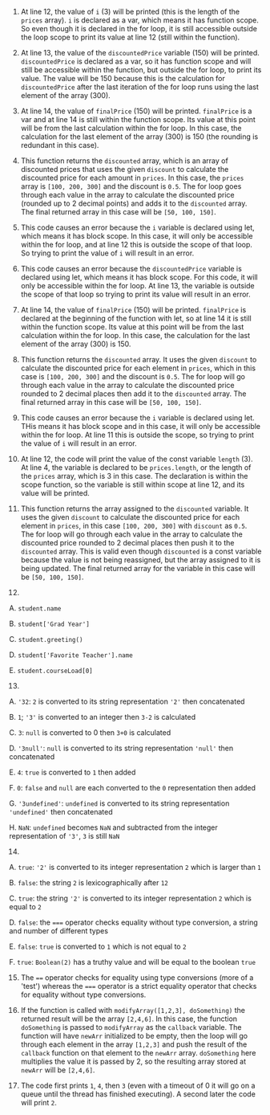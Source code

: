 1. At line 12, the value of `i` (3) will be printed (this is the length of the `prices` array). `i` is declared as a var, which means it has function scope. So even though it is declared in the for loop, it is still accessible outside the loop scope to print its value at line 12 (still within the function).

2. At line 13, the value of the `discountedPrice` variable (150) will be printed.  `discountedPrice` is declared as a var, so it has function scope and will still be accessible within the function, but outside the for loop, to print its value. The value will be 150 because this is the calculation for `discountedPrice` after the last iteration of the for loop runs using the last element of the array (300).

3. At line 14, the value of `finalPrice` (150) will be printed. `finalPrice` is a var and at line 14 is still within the function scope. Its value at this point will be from the last calculation within the for loop. In this case, the calculation for the last element of the array (300) is 150 (the rounding is redundant in this case).

4. This function returns the `discounted` array, which is an array of discounted prices that uses the given `discount` to calculate the discounted price for each amount in `prices`. In this case, the `prices` array is `[100, 200, 300]` and the discount is `0.5`. The for loop goes through each value in the array to calculate the discounted price (rounded up to 2 decimal points) and adds it to the `discounted` array. The final returned array in this case will be `[50, 100, 150]`.

5. This code causes an error because the `i` variable is declared using let, which means it has block scope. In this case, it will only be accessible within the for loop, and at line 12 this is outside the scope of that loop. So trying to print the value of `i` will result in an error.

6. This code causes an error because the `discountedPrice` variable is declared using let, which means it has block scope. For this code, it will only be accessible within the for loop. At line 13, the variable is outside the scope of that loop so trying to print its value will result in an error.

7. At line 14, the value of `finalPrice` (150) will be printed. `finalPrice` is declared at the beginning of the function with let, so at line 14 it is still within the function scope. Its value at this point will be from the last calculation within the for loop. In this case, the calculation for the last element of the array (300) is 150.

8. This function returns the `discounted` array. It uses the given `discount` to calculate the discounted price for each element in `prices`, which in this case is `[100, 200, 300]` and the discount is `0.5`. The for loop will go through each value in the array to calculate the discounted price rounded to 2 decimal places then add it to the `discounted` array. The final returned array in this case will be `[50, 100, 150]`.

9.  This code causes an error because the `i` variable is declared using let. THis means it has block scope and in this case, it will only be accessible within the for loop. At line 11 this is outside the scope, so trying to print the value of `i` will result in an error.

10. At line 12, the code will print the value of the const variable `length` (3). At line 4, the variable is declared to be `prices.length`, or the length of the `prices` array, which is 3 in this case. The declaration is within the scope function, so the variable is still within scope at line 12, and its value will be printed.

11. This function returns the array assigned to the `discounted` variable. It uses the given `discount` to calculate the discounted price for each element in `prices`, in this case `[100, 200, 300]` with `discount` as `0.5`. The for loop will go through each value in the array to calculate the discounted price rounded to 2 decimal places then push it to the `discounted` array. This is valid even though `discounted` is a const variable because the value is not being reassigned, but the array assigned to it is being updated. The final returned array for the variable in this case will be `[50, 100, 150]`.

12. 
A. `student.name`

B. `student['Grad Year']`

C. `student.greeting()`

D. `student['Favorite Teacher'].name`

E. `student.courseLoad[0]`

13.  
A. `'32`: `2` is converted to its string representation `'2'` then concatenated

B. `1`; `'3'` is converted to an integer then `3-2` is calculated

C. `3`: `null` is converted to 0 then `3+0` is calculated

D. `'3null'`: `null` is converted to its string representation `'null'` then concatenated

E. `4`: `true` is converted to `1` then added

F. `0`: `false` and `null` are each converted to the `0` representation then added

G. `'3undefined'`: `undefined` is converted to its string representation `'undefined'` then concatenated

H. `NaN`: `undefined` becomes `NaN` and subtracted from the integer representation of `'3'`, `3` is still `NaN`

14.   
A. `true`: `'2'` is converted to its integer representation `2` which is larger than `1`

B. `false`: the string `2` is lexicographically after `12`

C. `true`: the string `'2'` is converted to its integer representation `2` which is equal to `2`

D. `false`: the `===` operator checks equality without type conversion, a string and number of different types

E. `false`: `true` is converted to `1` which is not equal to `2`

F. `true`: `Boolean(2)` has a truthy value and will be equal to the boolean `true`

15.  The `==` operator checks for equality using type conversions (more of a 'test') whereas the `===` operator is a strict equality operator that checks for equality without type conversions.

17.  If the function is called with `modifyArray([1,2,3], doSomething)` the returned result will be the array `[2,4,6]`. In this case, the function `doSomething` is passed to `modifyArray` as the `callback` variable. The function will have `newArr` initialized to be empty, then the loop will go through each element in the array `[1,2,3]` and push the result of the `callback` function on that element to the `newArr` array. `doSomething` here multiplies the value it is passed by 2, so the resulting array stored at `newArr` will be `[2,4,6]`.

19.  The code first prints `1`, `4`, then `3` (even with a timeout of 0 it will go on a queue until the thread has finished executing). A second later the code will print `2`.